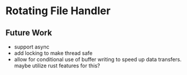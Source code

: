 # Rotating File Handler

## Future Work

- support async
- add locking to make thread safe
- allow for conditional use of buffer writing to speed up data transfers. maybe utilize rust features for this?
